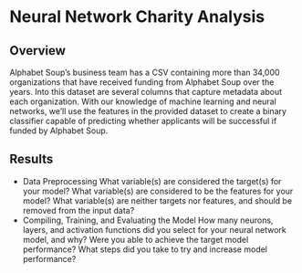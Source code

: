 # Neural Network Charity Analysis

## Overview
Alphabet Soup’s business team has a CSV containing more than 34,000 organizations that have received funding from Alphabet Soup over the years. Into this dataset are several columns that capture metadata about each organization. With our knowledge of machine learning and neural networks, we’ll use the features in the provided dataset to create a binary classifier capable of predicting whether applicants will be successful if funded by Alphabet Soup.

## Results
  - Data Preprocessing
    What variable(s) are considered the target(s) for your model?
    What variable(s) are considered to be the features for your model?
    What variable(s) are neither targets nor features, and should be removed from the input data?
  - Compiling, Training, and Evaluating the Model
    How many neurons, layers, and activation functions did you select for your neural network model, and why?
    Were you able to achieve the target model performance?
    What steps did you take to try and increase model performance?
